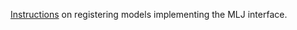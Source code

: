 [Instructions](https://github.com/alan-turing-institute/MLJ.jl/blob/master/REGISTRY.md) on registering models implementing the MLJ interface.
